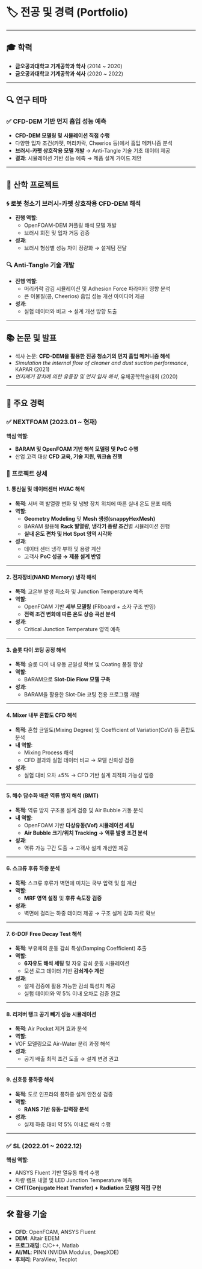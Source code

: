 # 🏷 **전공 및 경력 (Portfolio)**

---

## 🎓 **학력**
- **금오공과대학교 기계공학과 학사** (2014 ~ 2020)
- **금오공과대학교 기계공학과 석사** (2020 ~ 2022)

---

## 🔍 **연구 테마**
### ✅ CFD-DEM 기반 먼지 흡입 성능 예측
- **CFD-DEM 모델링 및 시뮬레이션 직접 수행**
- 다양한 입자 조건(카펫, 머리카락, Cheerios 등)에서 흡입 메커니즘 분석
- **브러시-카펫 상호작용 모델 개발** → Anti-Tangle 기술 기초 데이터 제공
- **결과**: 시뮬레이션 기반 성능 예측 → 제품 설계 가이드 제안

---

## 🤝 **산학 프로젝트**
### 🌀 로봇 청소기 브러시-카펫 상호작용 CFD-DEM 해석
- **진행 역할**:
  - OpenFOAM-DEM 커플링 해석 모델 개발
  - 브러시 회전 및 입자 거동 검증
- **성과**:
  - 브러시 형상별 성능 차이 정량화 → 설계팀 전달

### 🔍 Anti-Tangle 기술 개발
- **진행 역할**:
  - 머리카락 감김 시뮬레이션 및 Adhesion Force 파라미터 영향 분석
  - 큰 이물질(콩, Cheerios) 흡입 성능 개선 아이디어 제공
- **성과**:
  - 실험 데이터와 비교 → 설계 개선 방향 도출

---

## 📚 **논문 및 발표**
- 석사 논문: **CFD-DEM을 활용한 진공 청소기의 먼지 흡입 메커니즘 해석**
- *Simulation the internal flow of cleaner and dust suction performance*, KAPAR (2021)
- *먼지제거 장치에 의한 유동장 및 먼지 입자 해석*, 유체공학학술대회 (2020)

---

## 💼 **주요 경력**
### ✅ NEXTFOAM (2023.01 ~ 현재)
**핵심 역할**:
- **BARAM 및 OpenFOAM 기반 해석 모델링 및 PoC 수행**
- 산업 고객 대상 **CFD 교육, 기술 지원, 워크숍 진행**

### 📌 **프로젝트 상세**

#### 1. **통신실 및 데이터센터 HVAC 해석**
- **목적**: 서버 랙 발열량 변화 및 냉방 장치 위치에 따른 실내 온도 분포 예측
- **역할**:
  - **Geometry Modeling** 및 **Mesh 생성(snappyHexMesh)**
  - BARAM 활용해 **Rack 발열량, 냉각기 풍량 조건**별 시뮬레이션 진행
  - **실내 온도 편차 및 Hot Spot 영역 시각화**
- **성과**:
  - 데이터 센터 냉각 부하 및 용량 계산
  - 고객사 **PoC 성공 → 제품 설계 반영**

---

#### 2. **전자장비(NAND Memory) 냉각 해석**
- **목적**: 고온부 발생 최소화 및 Junction Temperature 예측
- **역할**:
  - OpenFOAM 기반 **세부 모델링** (FRboard + 소자 구조 반영)
  - **전력 조건 변화에 따른 온도 상승 곡선 분석**
- **성과**:
  - Critical Junction Temperature 영역 예측

---

#### 3. **슬롯 다이 코팅 공정 해석**
- **목적**: 슬롯 다이 내 유동 균일성 확보 및 Coating 품질 향상
- **역할**:
  - BARAM으로 **Slot-Die Flow 모델 구축**
- **성과**:
  - BARAM을 활용한 Slot-Die 코팅 전용 프로그램 개발

---

#### 4. **Mixer 내부 혼합도 CFD 해석**
- **목적**: 혼합 균일도(Mixing Degree) 및 Coefficient of Variation(CoV) 등 혼합도 분석
- **내 역할**:
  - Mixing Process 해석
  - CFD 결과와 실험 데이터 비교 → 모델 신뢰성 검증
- **성과**:
  - 실험 대비 오차 ±5% → CFD 기반 설계 최적화 가능성 입증

---

#### 5. **해수 담수화 배관 역류 방지 해석 (BMT)**
- **목적**: 역류 방지 구조물 설계 검증 및 Air Bubble 거동 분석
- **내 역할**:
  - OpenFOAM 기반 **다상유동(Vof) 시뮬레이션 세팅**
  - **Air Bubble 크기/위치 Tracking → 역류 발생 조건 분석**
- **성과**:
  - 역류 가능 구간 도출 → 고객사 설계 개선안 제공

---

#### 6. **스크류 후류 하중 분석**
- **목적**: 스크류 후류가 벽면에 미치는 국부 압력 및 힘 계산
- **역할**:
  - **MRF 영역 설정** 및 **후류 속도장 검증**
- **성과**:
  - 벽면에 걸리는 하중 데이터 제공 → 구조 설계 강화 자료 확보

---

#### 7. **6-DOF Free Decay Test 해석**
- **목적**: 부유체의 운동 감쇠 특성(Damping Coefficient) 추출
- **역할**:
  - **6자유도 해석 세팅** 및 자유 감쇠 운동 시뮬레이션
  - 모션 로그 데이터 기반 **감쇠계수 계산**
- **성과**:
  - 설계 검증에 활용 가능한 감쇠 특성치 제공
  - 실험 데이터와 약 5% 이내 오차로 검증 완료

---

#### 8. **리저버 탱크 공기 빼기 성능 시뮬레이션**
- **목적**: Air Pocket 제거 효과 분석
- **역할**: 
- VOF 모델링으로 Air-Water 분리 과정 해석
- **성과**:
  - 공기 배출 최적 조건 도출 → 설계 변경 권고

---

#### 9. **신호등 풍하중 해석**
- **목적**: 도로 인프라의 풍하중 설계 안전성 검증
- **역할**:
  - **RANS 기반 유동-압력장 분석**
- **성과**:
  - 실제 하중 대비 약 5% 이내로 해석 수행

---

### ✅ SL (2022.01 ~ 2022.12)
**핵심 역할**:
- ANSYS Fluent 기반 열유동 해석 수행
- 차량 램프 내열 및 LED Junction Temperature 예측
- **CHT(Conjugate Heat Transfer) + Radiation 모델링 직접 구현**

---

## 🛠 **활용 기술**
- **CFD**: OpenFOAM, ANSYS Fluent
- **DEM**: Altair EDEM
- **프로그래밍**: C/C++, Matlab
- **AI/ML**: PINN (NVIDIA Modulus, DeepXDE)
- **후처리**: ParaView, Tecplot
